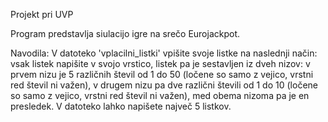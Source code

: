 Projekt pri UVP

Program predstavlja siulacijo igre na srečo Eurojackpot.

Navodila: 
V datoteko 'vplacilni_listki' vpišite svoje listke na naslednji način:
vsak listek napišite v svojo vrstico, listek pa je sestavljen iz dveh nizov: v prvem nizu je 5 različnih števil
od 1 do 50 (ločene so samo z vejico, vrstni red števil ni važen), v drugem nizu pa dve različni števili od 1 do 10 
(ločene so samo z vejico, vrstni red števil ni važen), med obema nizoma pa je en presledek. V datoteko lahko
napišete največ 5 listkov.
